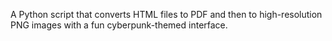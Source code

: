 A Python script that converts HTML files to PDF and then to high-resolution PNG images with a fun cyberpunk-themed interface.
